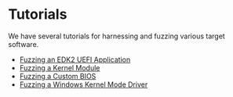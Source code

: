 # Tutorials

We have several tutorials for harnessing and fuzzing various target software.

- [Fuzzing an EDK2 UEFI Application](edk2-uefi/README.md)
- [Fuzzing a Kernel Module](kernel-module/README.md)
- [Fuzzing a Custom BIOS](edk2-simics-platform-bios/README.md)
- [Fuzzing a Windows Kernel Mode Driver](windows-kernel/README.md)